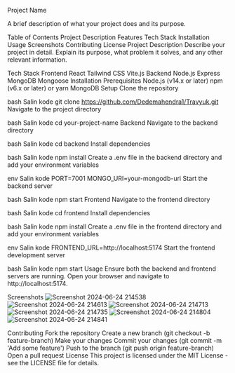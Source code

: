 Project Name

A brief description of what your project does and its purpose.

Table of Contents
Project Description
Features
Tech Stack
Installation
Usage
Screenshots
Contributing
License
Project Description
Describe your project in detail. Explain its purpose, what problem it solves, and any other relevant information.


Tech Stack
Frontend
React
Tailwind CSS
Vite.js
Backend
Node.js
Express
MongoDB
Mongoose
Installation
Prerequisites
Node.js (v14.x or later)
npm (v6.x or later) or yarn
MongoDB
Setup
Clone the repository

bash
Salin kode
git clone https://github.com/Dedemahendra1/Travyuk.git
Navigate to the project directory

bash
Salin kode
cd your-project-name
Backend
Navigate to the backend directory

bash
Salin kode
cd backend
Install dependencies

bash
Salin kode
npm install
Create a .env file in the backend directory and add your environment variables

env
Salin kode
PORT=7001
MONGO_URI=your-mongodb-uri
Start the backend server

bash
Salin kode
npm start
Frontend
Navigate to the frontend directory

bash
Salin kode
cd frontend
Install dependencies

bash
Salin kode
npm install
Create a .env file in the frontend directory and add your environment variables

env
Salin kode
FRONTEND_URL=http://localhost:5174
Start the frontend development server

bash
Salin kode
npm start
Usage
Ensure both the backend and frontend servers are running.
Open your browser and navigate to http://localhost:5174.

Screenshots
![Screenshot 2024-06-24 214538](https://github.com/Dedemahendra1/Travyuk/assets/112716178/d92b363e-2622-4383-baeb-e7234aac4d76)
![Screenshot 2024-06-24 214613](https://github.com/Dedemahendra1/Travyuk/assets/112716178/094b07a0-e63f-4972-ba5f-b7bce9db1d07)
![Screenshot 2024-06-24 214713](https://github.com/Dedemahendra1/Travyuk/assets/112716178/a5d9aaf0-e143-4118-8b54-2555f1d09254)
![Screenshot 2024-06-24 214735](https://github.com/Dedemahendra1/Travyuk/assets/112716178/e3cb5fcf-20df-45e8-934c-970fee9c06a1)
![Screenshot 2024-06-24 214804](https://github.com/Dedemahendra1/Travyuk/assets/112716178/902b55f0-8e91-4745-90f6-c662092c5ccb)
![Screenshot 2024-06-24 214841](https://github.com/Dedemahendra1/Travyuk/assets/112716178/5e0038e5-8a1d-4983-8e4f-980f7b208af3)


Contributing
Fork the repository
Create a new branch (git checkout -b feature-branch)
Make your changes
Commit your changes (git commit -m 'Add some feature')
Push to the branch (git push origin feature-branch)
Open a pull request
License
This project is licensed under the MIT License - see the LICENSE file for details.
